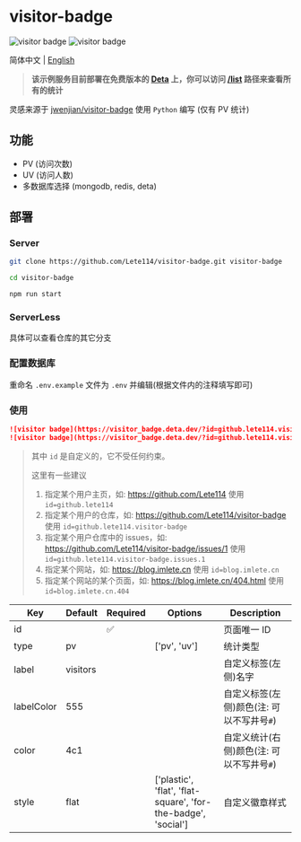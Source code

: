 # visitor-badge

![visitor badge](https://visitor_badge.deta.dev/?id=github.lete114.visitor-badge&type=uv&label=UV)
![visitor badge](https://visitor_badge.deta.dev/?id=github.lete114.visitor-badge&label=PV)

简体中文 | [English](README_EN.md)

> **该示例服务目前部署在免费版本的 [Deta](https://deta.sh) 上，你可以访问 [/list](https://visitor_badge.deta.dev/list) 路径来查看所有的统计**

灵感来源于 [jwenjian/visitor-badge](https://github.com/jwenjian/visitor-badge) 使用 `Python` 编写 (仅有 PV 统计)

## 功能

- PV (访问次数)
- UV (访问人数)
- 多数据库选择 (mongodb, redis, deta)

## 部署

### Server

```bash
git clone https://github.com/Lete114/visitor-badge.git visitor-badge

cd visitor-badge

npm run start
```

### ServerLess

具体可以查看仓库的其它分支

### 配置数据库

重命名 `.env.example` 文件为 `.env` 并编辑(根据文件内的注释填写即可)

### 使用

```markdown
![visitor badge](https://visitor_badge.deta.dev/?id=github.lete114.visitor-badge)
![visitor badge](https://visitor_badge.deta.dev/?id=github.lete114.visitor-badge&labelColor=f00)
```

> 其中 `id` 是自定义的，它不受任何约束。
>
> 这里有一些建议
>
> 1.  指定某个用户主页，如: https://github.com/Lete114 使用 `id=github.lete114`
> 2.  指定某个用户的仓库，如: https://github.com/Lete114/visitor-badge 使用 `id=github.lete114.visitor-badge`
> 3.  指定某个用户仓库中的 issues，如: https://github.com/Lete114/visitor-badge/issues/1 使用 `id=github.lete114.visitor-badge.issues.1`
> 4.  指定某个网站，如: https://blog.imlete.cn 使用 `id=blog.imlete.cn`
> 5.  指定某个网站的某个页面，如: https://blog.imlete.cn/404.html 使用 `id=blog.imlete.cn.404`

| Key        | Default  | Required | Options                                                       | Description                               |
| ---------- | -------- | -------- | ------------------------------------------------------------- | ----------------------------------------- |
| id         |          | ✅       |                                                               | 页面唯一 ID                               |
| type       | pv       |          | ['pv', 'uv']                                                  | 统计类型                                  |
| label      | visitors |          |                                                               | 自定义标签(左侧)名字                      |
| labelColor | 555      |          |                                                               | 自定义标签(左侧)颜色(注: 可以不写井号`#`) |
| color      | 4c1      |          |                                                               | 自定义统计(右侧)颜色(注: 可以不写井号`#`) |
| style      | flat     |          | ['plastic', 'flat', 'flat-square', 'for-the-badge', 'social'] | 自定义徽章样式                            |
